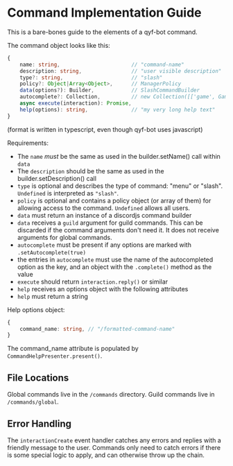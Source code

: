 # Command Implementation Guide

This is a bare-bones guide to the elements of a qyf-bot command.

The command object looks like this:

```ts
{
    name: string,                       // "command-name"
    description: string,                // "user visible description"
    type?: string,                      // "slash"
    policy?: Object|Array<Object>,      // ManagerPolicy
    data(options?): Builder,            // SlashCommandBuilder
    autocomplete?: Collection,          // new Collection([['game', GameNameCompleter]])
    async execute(interaction): Promise,
    help(options): string,              // "my very long help text"
}
```

(format is written in typescript, even though qyf-bot uses javascript)

Requirements:

* The `name` *must* be the same as used in the builder.setName() call within `data`
* The `description` should be the same as used in the builder.setDescription() call
* `type` is optional and describes the type of command: "menu" or "slash". `Undefined` is interpreted as `"slash"`.
* `policy` is optional and contains a policy object (or array of them) for allowing access to the command. `Undefined` allows all users.
* `data` must return an instance of a discordjs command builder
* `data` receives a `guild` argument for guild commands. This can be discarded if the command arguments don't need it. It does not receive arguments for global commands.
* `autocomplete` must be present if any options are marked with `.setAutocomplete(true)`
* the entries in `autocomplete` must use the name of the autocompleted option as the key, and an object with the `.complete()` method as the value
* `execute` should return `interaction.reply()` or similar
* `help` receives an options object with the following attributes
* `help` must return a string

Help options object:

```ts
{
    command_name: string, // "/formatted-command-name"
}
```

The command_name attribute is populated by `CommandHelpPresenter.present()`.

## File Locations

Global commands live in the `/commands` directory. Guild commands live in `/commands/global`.

## Error Handling

The `interactionCreate` event handler catches any errors and replies with a friendly message to the user. Commands only need to catch errors if there is some special logic to apply, and can otherwise throw up the chain.
